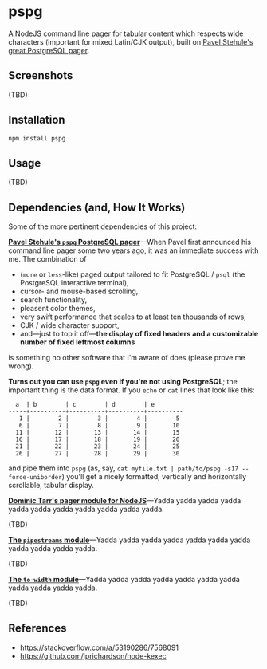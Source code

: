 

# pspg

A NodeJS command line pager for tabular content which respects wide characters (important for mixed
Latin/CJK output), built on [Pavel Stehule's great PostgreSQL pager](https://github.com/okbob/pspg).

## Screenshots

(TBD)

## Installation

```sh
npm install pspg
```

## Usage

(TBD)

## Dependencies (and, How It Works)

Some of the more pertinent dependencies of this project:

**[Pavel Stehule's `pspg` PostgreSQL pager](https://github.com/okbob/pspg)**—When Pavel first announced his
command line pager some two years ago, it was an immediate success with me. The combination of

* (`more` or `less`-like) paged output tailored to fit PostgreSQL&nbsp;/&nbsp;`psql` (the PostgreSQL
  interactive terminal),
* cursor- and mouse-based scrolling,
* search functionality,
* pleasent color themes,
* very swift performance
  that scales to at least ten thousands of rows,
* CJK / wide character support,
* and—just to top it off—**the display of fixed headers and a customizable number of fixed leftmost
  columns**

is something no other software that I'm aware of does (please prove me wrong).

**Turns out you can use `pspg` even if you're not using PostgreSQL**; the important thing is the data
format. If you `echo` or `cat` lines that look like this:

```
  a  | b        | c        | d        | e
-----+----------+----------+----------+----------
   1 |        2 |        3 |        4 |        5
   6 |        7 |        8 |        9 |       10
  11 |       12 |       13 |       14 |       15
  16 |       17 |       18 |       19 |       20
  21 |       22 |       23 |       24 |       25
  26 |       27 |       28 |       29 |       30
```

and pipe them into `pspg` (as, say, `cat myfile.txt | path/to/pspg -s17 --force-uniborder`) you'll get a
nicely formatted, vertically and horizontally scrollable, tabular display.

**[Dominic Tarr's pager module for NodeJS](https://github.com/dominictarr/default-pager)**—Yadda yadda yadda
yadda yadda yadda yadda yadda yadda yadda yadda.

(TBD)

**[The `pipestreams` module](https://github.com/loveencounterflow/pipestreams)**—Yadda yadda yadda yadda
yadda yadda yadda yadda yadda yadda yadda.

(TBD)

**[The `to-width` module](https://github.com/loveencounterflow/to-width)**—Yadda yadda yadda yadda yadda
yadda yadda yadda yadda yadda yadda.

(TBD)


## References

* https://stackoverflow.com/a/53190286/7568091
* https://github.com/jprichardson/node-kexec

